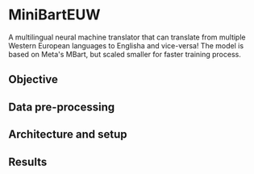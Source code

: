# MiniBartEUW
A multilingual neural machine translator that can translate from multiple Western European languages to Englisha and vice-versa! The model is based on Meta's MBart, but scaled smaller for faster training process.

## Objective

## Data pre-processing

## Architecture and setup

## Results
